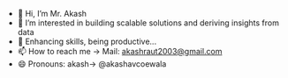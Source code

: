 - 👋 Hi, I’m  Mr. Akash
- 👀 I’m interested in building scalable solutions and deriving insights from data
- 🌱 Enhancing skills, being productive...
- 📫 How to reach me -> Mail: akashraut2003@gmail.com
- 😄 Pronouns: akash-> @akashavcoewala

<!---
akashavcoewala/akashavcoewala is a ✨ special ✨ repository because its `README.md` (this file) appears on your GitHub profile.
You can click the Preview link to take a look at your changes.
--->
